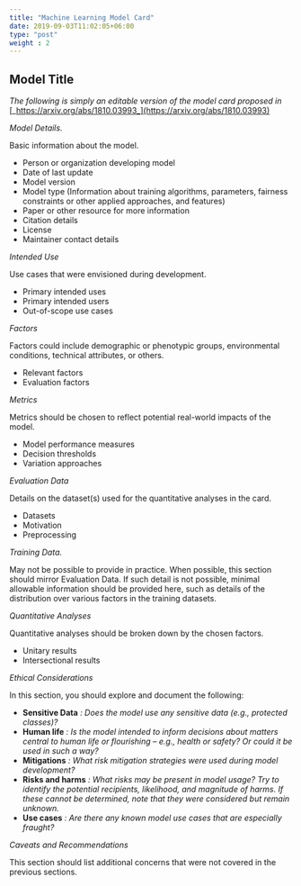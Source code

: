 ```yaml
---
title: "Machine Learning Model Card"
date: 2019-09-03T11:02:05+06:00
type: "post"
weight : 2
---
```

## **Model Title**

_The following is simply an editable version of the model card proposed in_ [_https://arxiv.org/abs/1810.03993_](https://arxiv.org/abs/1810.03993)

_Model Details._

Basic information about the model.

- Person or organization developing model
- Date of last update
- Model version
- Model type (Information about training algorithms, parameters, fairness constraints or other applied approaches, and features)
- Paper or other resource for more information
- Citation details
- License
- Maintainer contact details

_Intended Use_

Use cases that were envisioned during development.

- Primary intended uses
- Primary intended users
- Out-of-scope use cases

_Factors_

Factors could include demographic or phenotypic groups, environmental conditions, technical attributes, or others.

- Relevant factors
- Evaluation factors

_Metrics_

Metrics should be chosen to reflect potential real-world impacts of the model.

- Model performance measures
- Decision thresholds
- Variation approaches

_Evaluation Data_

Details on the dataset(s) used for the quantitative analyses in the card.

- Datasets
- Motivation
- Preprocessing

_Training Data._

May not be possible to provide in practice. When possible, this section should mirror Evaluation Data. If such detail is not possible, minimal allowable information should be provided here, such as details of the distribution over various factors in the training datasets.

_Quantitative Analyses_

Quantitative analyses should be broken down by the chosen factors.

- Unitary results
- Intersectional results

_Ethical Considerations_

In this section, you should explore and document the following:

- **Sensitive Data** _: Does the model use any sensitive data (e.g., protected classes)?_
- **Human life** _: Is the model intended to inform decisions about matters central to human life or flourishing – e.g., health or safety? Or could it be used in such a way?_
- **Mitigations** _: What risk mitigation strategies were used during model development?_
- **Risks and harms** _: What risks may be present in model usage? Try to identify the potential recipients, likelihood, and magnitude of harms. If these cannot be determined, note that they were considered but remain unknown._
- **Use cases** _: Are there any known model use cases that are especially fraught?_

_Caveats and Recommendations_

This section should list additional concerns that were not covered in the previous sections.
